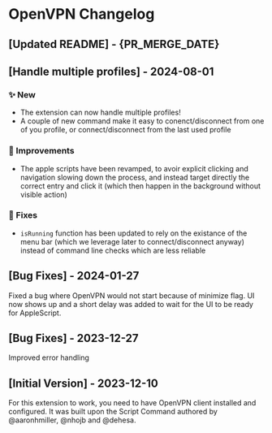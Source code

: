 # OpenVPN Changelog

## [Updated README] - {PR_MERGE_DATE}

## [Handle multiple profiles] - 2024-08-01

### ✨ New

- The extension can now handle multiple profiles!
- A couple of new command make it easy to conenct/disconnect from one of you profile, or connect/disconnect from the last used profile

### 💎 Improvements

- The apple scripts have been revamped, to avoir explicit clicking and navigation slowing down the process, and instead target directly the correct entry and click it (which then happen in the background without visible action)

### 🐞 Fixes

- `isRunning` function has been updated to rely on the existance of the menu bar (which we leverage later to connect/disconnect anyway) instead of command line checks which are less reliable

## [Bug Fixes] - 2024-01-27

Fixed a bug where OpenVPN would not start because of minimize flag. UI now shows up and a short delay was added to wait for the UI to be ready for AppleScript.

## [Bug Fixes] - 2023-12-27

Improved error handling

## [Initial Version] - 2023-12-10

For this extension to work, you need to have OpenVPN client installed and configured. It was built upon the Script Command authored by @aaronhmiller, @nhojb and @dehesa.
